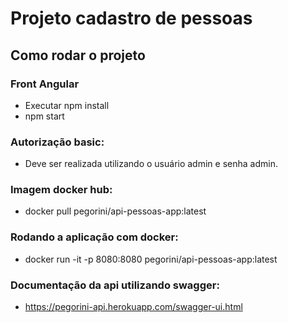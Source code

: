# Projeto cadastro de pessoas


## Como rodar o projeto
 
### Front Angular ####
 - Executar npm install
 - npm start
 
### Autorização basic:
 - Deve ser realizada utilizando o usuário admin e senha admin.

### Imagem docker hub:
  - docker pull pegorini/api-pessoas-app:latest

### Rodando a aplicação com docker:
   - docker run -it -p 8080:8080 pegorini/api-pessoas-app:latest


### Documentação da api utilizando swagger:
  - https://pegorini-api.herokuapp.com/swagger-ui.html





